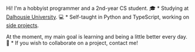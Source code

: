 Hi! I'm a hobbyist programmer and a 2nd-year CS student.
🎓 * Studying at [Dalhousie University](https://www.dal.ca/).
💻 * Self-taught in Python and TypeScript, working on [side projects](https://github.com/reddwiz?tab=repositories). 

At the moment, my main goal is learning and being a little better every day.
🎇 * If you wish to collaborate on a project, contact me!

